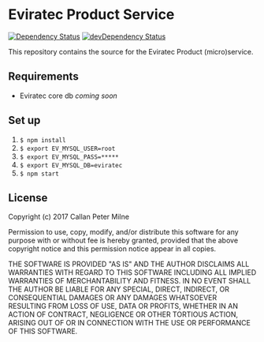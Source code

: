 # Eviratec Product Service

[![Dependency Status](https://david-dm.org/eviratec/entity-sdk-js/status.svg)](https://david-dm.org/eviratec/entity-sdk-js)
[![devDependency Status](https://david-dm.org/eviratec/entity-sdk-js/dev-status.svg)](https://david-dm.org/eviratec/entity-sdk-js#info=devDependencies)

This repository contains the source for the Eviratec Product (micro)service.

## Requirements

* Eviratec core db *coming soon*

## Set up

1. `$ npm install`
2. `$ export EV_MYSQL_USER=root`
3. `$ export EV_MYSQL_PASS=*****`
4. `$ export EV_MYSQL_DB=eviratec`
5. `$ npm start`

## License

Copyright (c) 2017 Callan Peter Milne

Permission to use, copy, modify, and/or distribute this software for any purpose with or without fee is hereby granted, provided that the above copyright notice and this permission notice appear in all copies.

THE SOFTWARE IS PROVIDED "AS IS" AND THE AUTHOR DISCLAIMS ALL WARRANTIES WITH REGARD TO THIS SOFTWARE INCLUDING ALL IMPLIED WARRANTIES OF MERCHANTABILITY AND FITNESS. IN NO EVENT SHALL THE AUTHOR BE LIABLE FOR ANY SPECIAL, DIRECT, INDIRECT, OR CONSEQUENTIAL DAMAGES OR ANY DAMAGES WHATSOEVER RESULTING FROM LOSS OF USE, DATA OR PROFITS, WHETHER IN AN ACTION OF CONTRACT, NEGLIGENCE OR OTHER TORTIOUS ACTION, ARISING OUT OF OR IN CONNECTION WITH THE USE OR PERFORMANCE OF THIS SOFTWARE.
